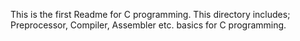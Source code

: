 This is the first Readme for C programming. This directory includes; Preprocessor, Compiler, Assembler etc. basics for C programming.
